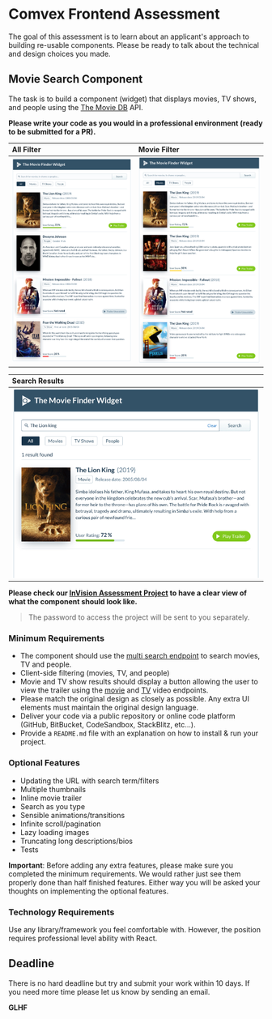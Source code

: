 # Comvex Frontend Assessment

The goal of this assessment is to learn about an applicant's approach to building re-usable components. Please be ready to talk about the technical and design choices you made.

## Movie Search Component

The task is to build a component (widget) that displays movies, TV shows, and people using the [The Movie DB](https://developers.themoviedb.org/3/getting-started/introduction) API.

**Please write your code as you would in a professional environment (ready to be submitted for a PR).**

| All Filter                                          | Movie Filter                                      |
| :-------------------------------------------------- | :------------------------------------------------ |
| ![Screenshot 1](./images/Movie-widget-all.jpg)      | ![Screenshot 2](./images/Movie-widget-movies.jpg) |

| Search Results                                                                                          | 
| :------------------------------------------------------------------------------------------------------ | 
| ![Screenshot 3](./images/Movie-widget-search-results.jpg)                                               |

**Please check our [InVision Assessment Project](https://invis.io/TWTATYNZ9XC) to have a clear view of what the component should look like.**

> The password to access the project will be sent to you separately.

### Minimum Requirements

- The component should use the [multi search endpoint](https://developers.themoviedb.org/3/search/multi-search) to search movies, TV and people.
- Client-side filtering (movies, TV, and people)
- Movie and TV show results should display a button allowing the user to view the trailer using the [movie](https://developers.themoviedb.org/3/movies/get-movie-videos) and [TV](https://developers.themoviedb.org/3/tv/get-tv-videos) video endpoints.
- Please match the original design as closely as possible. Any extra UI elements must maintain the original design language.
- Deliver your code via a public repository or online code platform (GitHub, BitBucket, CodeSandbox, StackBlitz, etc...).
- Provide a `README.md` file with an explanation on how to install & run your project.

### Optional Features

- Updating the URL with search term/filters
- Multiple thumbnails
- Inline movie trailer
- Search as you type
- Sensible animations/transitions
- Infinite scroll/pagination
- Lazy loading images
- Truncating long descriptions/bios
- Tests

**Important**: Before adding any extra features, please make sure you completed the minimum requirements. We would rather just see them properly done than half finished features. Either way you will be asked your thoughts on implementing the optional features.

### Technology Requirements

Use any library/framework you feel comfortable with. However, the position requires professional level ability with React.

## Deadline

There is no hard deadline but try and submit your work within 10 days. If you need more time please let us know by sending an email.

**GLHF**
